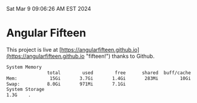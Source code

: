 Sat Mar  9 09:06:26 AM EST 2024

# Angular Fifteen


This project is live at [https://angularfifteen.github.io](https://angularfifteen.github.io "fifteen!") thanks to Github.

```bash
System Memory
               total        used        free      shared  buff/cache   available
Mem:            15Gi       3.7Gi       1.4Gi       283Mi        10Gi        11Gi
Swap:          8.0Gi       971Mi       7.1Gi
System Storage
1.3G	.
```
```bash
